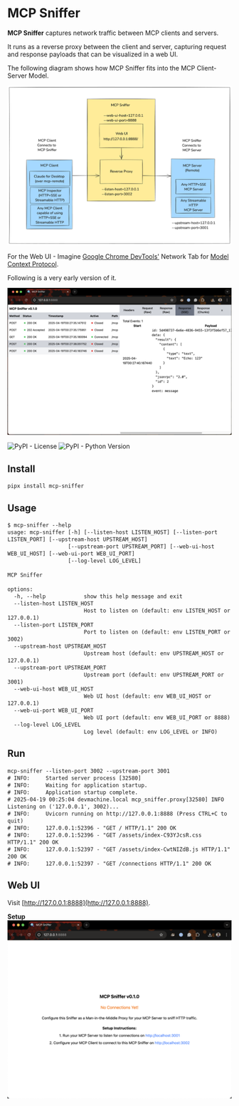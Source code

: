 # MCP Sniffer

**MCP Sniffer** captures network traffic between MCP clients and servers.

It runs as a reverse proxy between the client and server, capturing request and response payloads that can be visualized in a web UI.

The following diagram shows how MCP Sniffer fits into the MCP Client-Server Model.

![Flow Diagram](https://raw.githubusercontent.com/shivdeepak/mcp-sniffer/main/docs/images/flow-diag.png)

For the Web UI - Imagine [Google Chrome DevTools'](https://developer.chrome.com/docs/devtools) Network Tab for [Model Context Protocol](https://modelcontextprotocol.io/).

Following is a very early version of it.

![Browse Connections](https://raw.githubusercontent.com/shivdeepak/mcp-sniffer/main/docs/images/webui.png)

![PyPI - License](https://img.shields.io/pypi/l/mcp-sniffer)
![PyPI - Python Version](https://img.shields.io/pypi/pyversions/mcp-sniffer)

## Install

```shell
pipx install mcp-sniffer
```

## Usage

```
$ mcp-sniffer --help
usage: mcp-sniffer [-h] [--listen-host LISTEN_HOST] [--listen-port LISTEN_PORT] [--upstream-host UPSTREAM_HOST]
                   [--upstream-port UPSTREAM_PORT] [--web-ui-host WEB_UI_HOST] [--web-ui-port WEB_UI_PORT]
                   [--log-level LOG_LEVEL]

MCP Sniffer

options:
  -h, --help            show this help message and exit
  --listen-host LISTEN_HOST
                        Host to listen on (default: env LISTEN_HOST or 127.0.0.1)
  --listen-port LISTEN_PORT
                        Port to listen on (default: env LISTEN_PORT or 3002)
  --upstream-host UPSTREAM_HOST
                        Upstream host (default: env UPSTREAM_HOST or 127.0.0.1)
  --upstream-port UPSTREAM_PORT
                        Upstream port (default: env UPSTREAM_PORT or 3001)
  --web-ui-host WEB_UI_HOST
                        Web UI host (default: env WEB_UI_HOST or 127.0.0.1)
  --web-ui-port WEB_UI_PORT
                        Web UI port (default: env WEB_UI_PORT or 8888)
  --log-level LOG_LEVEL
                        Log level (default: env LOG_LEVEL or INFO)
```

## Run

```shell
mcp-sniffer --listen-port 3002 --upstream-port 3001
# INFO:     Started server process [32580]
# INFO:     Waiting for application startup.
# INFO:     Application startup complete.
# 2025-04-19 00:25:04 devmachine.local mcp_sniffer.proxy[32580] INFO Listening on ('127.0.0.1', 3002)...
# INFO:     Uvicorn running on http://127.0.0.1:8888 (Press CTRL+C to quit)
# INFO:     127.0.0.1:52396 - "GET / HTTP/1.1" 200 OK
# INFO:     127.0.0.1:52396 - "GET /assets/index-C93YJcsR.css HTTP/1.1" 200 OK
# INFO:     127.0.0.1:52397 - "GET /assets/index-CwtNIZdB.js HTTP/1.1" 200 OK
# INFO:     127.0.0.1:52397 - "GET /connections HTTP/1.1" 200 OK
```

## Web UI

Visit [http://127.0.0.1:8888](http://127.0.0.1:8888).

**Setup**
![Setup](https://raw.githubusercontent.com/shivdeepak/mcp-sniffer/main/docs/images/setup.png)

